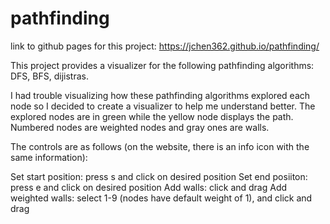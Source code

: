 # pathfinding

link to github pages for this project: https://jchen362.github.io/pathfinding/


This project provides a visualizer for the following pathfinding algorithms: DFS, BFS, dijistras.

I had trouble visualizing how these pathfinding algorithms explored each node so I decided to create a visualizer to help me understand better. The explored nodes
are in green while the yellow node displays the path. Numbered nodes are weighted nodes and gray ones are walls.

The controls are as follows (on the website, there is an info icon with the same information):

Set start position: press s and click on desired position
Set end posiiton: press e and click on desired position
Add walls: click and drag
Add weighted walls: select 1-9 (nodes have default weight of 1), and click and drag

